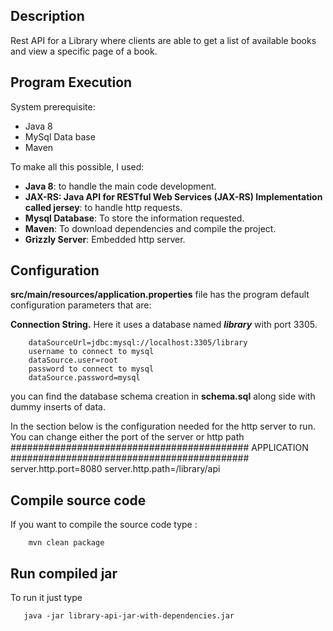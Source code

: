 Description
----
Rest API for a Library where clients are able to get a list of available books and view a specific page of a book.


Program Execution
----
System prerequisite:
- Java 8
- MySql Data base
- Maven

To make all this possible, I used:

- **Java 8**: to handle the main code development.
- **JAX-RS: Java API for RESTful Web Services (JAX-RS) Implementation called jersey**: to handle http requests.
- **Mysql Database**: To store the information requested.
- **Maven**: To download dependencies and compile the project.
- **Grizzly Server**: Embedded http server.
  
Configuration
----
**src/main/resources/application.properties** file has the program default configuration parameters that are:

**Connection String.** Here it uses a database named _**library**_ with
port 3305.

        dataSourceUrl=jdbc:mysql://localhost:3305/library
        username to connect to mysql
        dataSource.user=root
        password to connect to mysql
        dataSource.password=mysql
        

you can find the database schema creation in **schema.sql** along side with dummy inserts of data.


In the section below is the configuration needed for the http server to run.
You can change either the port of the server or http path
###########################################
 APPLICATION
###########################################
       server.http.port=8080
       server.http.path=/library/api



Compile source code
----

If you want to compile the source code type :

        mvn clean package
        
Run compiled jar
----

To run it just type

       java -jar library-api-jar-with-dependencies.jar